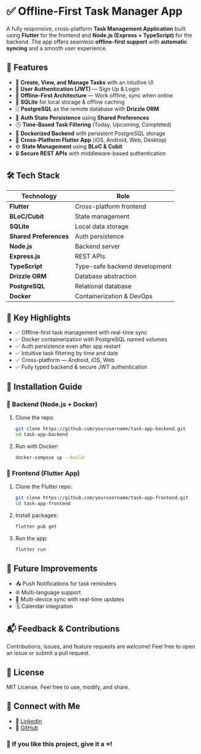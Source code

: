 # ✅ Offline-First Task Manager App

A fully responsive, cross-platform **Task Management Application** built using **Flutter** for the frontend and **Node.js (Express + TypeScript)** for the backend. The app offers seamless **offline-first support** with **automatic syncing** and a smooth user experience.



## 🚀 Features

* 📝 **Create, View, and Manage Tasks** with an intuitive UI
* 🔐 **User Authentication (JWT)** — Sign Up & Login
* 📴 **Offline-First Architecture** — Work offline, sync when online
* 💾 **SQLite** for local storage & offline caching
* 🗄️ **PostgreSQL** as the remote database with **Drizzle ORM**
* 🔄 **Auth State Persistence** using **Shared Preferences**
* 🕒 **Time-Based Task Filtering** (Today, Upcoming, Completed)
* 🐳 **Dockerized Backend** with persistent PostgreSQL storage
* 📱 **Cross-Platform Flutter App** (iOS, Android, Web, Desktop)
* ⚙️ **State Management** using **BLoC & Cubit**
* 🔒 **Secure REST APIs** with middleware-based authentication



## 🛠 Tech Stack

| Technology             | Role                          |
| ---------------------- | ----------------------------- |
| **Flutter**            | Cross-platform frontend       |
| **BLoC/Cubit**         | State management              |
| **SQLite**             | Local data storage            |
| **Shared Preferences** | Auth persistence              |
| **Node.js**            | Backend server                |
| **Express.js**         | REST APIs                     |
| **TypeScript**         | Type-safe backend development |
| **Drizzle ORM**        | Database abstraction          |
| **PostgreSQL**         | Relational database           |
| **Docker**             | Containerization & DevOps     |



## 🌟 Key Highlights

 * ✅ Offline-first task management with real-time sync
 * ✅ Docker containerization with PostgreSQL named volumes
 * ✅ Auth persistence even after app restart
 * ✅ Intuitive task filtering by time and date
 * ✅ Cross-platform — Android, iOS, Web
 * ✅ Fully typed backend & secure JWT authentication


## 📂 Installation Guide

### 🔗 Backend (Node.js + Docker)

1. Clone the repo:

   ```bash
   git clone https://github.com/yourusername/task-app-backend.git
   cd task-app-backend
   ```
2. Run with Docker:

   ```bash
   docker-compose up --build
   ```

### 📱 Frontend (Flutter App)

1. Clone the Flutter repo:

   ```bash
   git clone https://github.com/yourusername/task-app-frontend.git
   cd task-app-frontend
   ```
2. Install packages:

   ```bash
   flutter pub get
   ```
3. Run the app:

   ```bash
   flutter run
   ```

## 🌟 Future Improvements

* 📤 Push Notifications for task reminders
* 🌐 Multi-language support
* 🧩 Multi-device sync with real-time updates
* 🗓️ Calendar integration




## 📬 Feedback & Contributions

Contributions, issues, and feature requests are welcome!
Feel free to open an issue or submit a pull request.



## 📄 License

MIT License. Feel free to use, modify, and share.



## 🔗 Connect with Me

* 💼 [LinkedIn](https://www.linkedin.com/in/neelsathvara/)
* 🐙 [GitHub](https://github.com/Neel2645)



### 🌟 If you like this project, give it a ⭐️!

